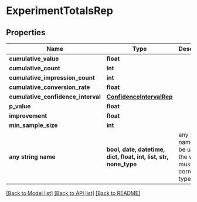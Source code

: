 # ExperimentTotalsRep


## Properties
Name | Type | Description | Notes
------------ | ------------- | ------------- | -------------
**cumulative_value** | **float** |  | [optional] 
**cumulative_count** | **int** |  | [optional] 
**cumulative_impression_count** | **int** |  | [optional] 
**cumulative_conversion_rate** | **float** |  | [optional] 
**cumulative_confidence_interval** | [**ConfidenceIntervalRep**](ConfidenceIntervalRep.md) |  | [optional] 
**p_value** | **float** |  | [optional] 
**improvement** | **float** |  | [optional] 
**min_sample_size** | **int** |  | [optional] 
**any string name** | **bool, date, datetime, dict, float, int, list, str, none_type** | any string name can be used but the value must be the correct type | [optional]

[[Back to Model list]](../README.md#documentation-for-models) [[Back to API list]](../README.md#documentation-for-api-endpoints) [[Back to README]](../README.md)


